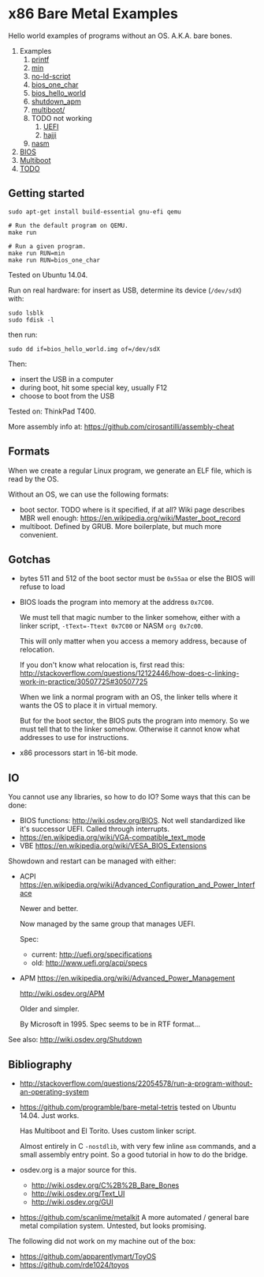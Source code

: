 # x86 Bare Metal Examples

Hello world examples of programs without an OS. A.K.A. bare bones.

1.  Examples
    1.  [printf](printf/)
    1.  [min](min.S)
    1.  [no-ld-script](no-ld-script/)
    1.  [bios_one_char](bios_one_char.S)
    1.  [bios_hello_world](bios_hello_world.S)
    1.  [shutdown_apm](shutdown_apm.S)
    1.  [multiboot/](multiboot/)
    1.  TODO not working
        1. [UEFI](uefi/)
        1. [hajji](hajji)
    1.  [nasm](nasm/)
1.  [BIOS](bios.md)
1.  [Multiboot](multiboot.md)
1.  [TODO](TODO.md)

## Getting started

    sudo apt-get install build-essential gnu-efi qemu

    # Run the default program on QEMU.
    make run

    # Run a given program.
    make run RUN=min
    make run RUN=bios_one_char

Tested on Ubuntu 14.04.

Run on real hardware: for insert as USB, determine its device (`/dev/sdX`) with:

    sudo lsblk
    sudo fdisk -l

then run:

    sudo dd if=bios_hello_world.img of=/dev/sdX

Then:

- insert the USB in a computer
- during boot, hit some special key, usually F12
- choose to boot from the USB

Tested on: ThinkPad T400.

More assembly info at: <https://github.com/cirosantilli/assembly-cheat>

## Formats

When we create a regular Linux program, we generate an ELF file, which is read by the OS.

Without an OS, we can use the following formats:

-   boot sector. TODO where is it specified, if at all? Wiki page describes MBR well enough: <https://en.wikipedia.org/wiki/Master_boot_record>
-   multiboot. Defined by GRUB. More boilerplate, but much more convenient.

## Gotchas

-   bytes 511 and 512 of the boot sector must be `0x55aa` or else the BIOS will refuse to load

-   BIOS loads the program into memory at the address `0x7C00`.

    We must tell that magic number to the linker somehow, either with a linker script, `-tText=-Ttext 0x7C00` or NASM `org 0x7c00`.

    This will only matter when you access a memory address, because of relocation.

    If you don't know what relocation is, first read this: <http://stackoverflow.com/questions/12122446/how-does-c-linking-work-in-practice/30507725#30507725>

    When we link a normal program with an OS, the linker tells where it wants the OS to place it in virtual memory.

    But for the boot sector, the BIOS puts the program into memory. So we must tell that to the linker somehow. Otherwise it cannot know what addresses to use for instructions.

-   x86 processors start in 16-bit mode.

## IO

You cannot use any libraries, so how to do IO? Some ways that this can be done:

- BIOS functions: <http://wiki.osdev.org/BIOS>. Not well standardized like it's successor UEFI. Called through interrupts.
- <https://en.wikipedia.org/wiki/VGA-compatible_text_mode>
- VBE <https://en.wikipedia.org/wiki/VESA_BIOS_Extensions>

Showdown and restart can be managed with either:

-   ACPI <https://en.wikipedia.org/wiki/Advanced_Configuration_and_Power_Interface>

    Newer and better.

    Now managed by the same group that manages UEFI.

    Spec:

    - current: <http://uefi.org/specifications>
    - old: <http://www.uefi.org/acpi/specs>

-   APM <https://en.wikipedia.org/wiki/Advanced_Power_Management>

    <http://wiki.osdev.org/APM>

    Older and simpler.

    By Microsoft in 1995. Spec seems to be in RTF format...

See also: <http://wiki.osdev.org/Shutdown>

## Bibliography

-   <http://stackoverflow.com/questions/22054578/run-a-program-without-an-operating-system>

-   <https://github.com/programble/bare-metal-tetris> tested on Ubuntu 14.04. Just works.

    Has Multiboot and El Torito. Uses custom linker script.

    Almost entirely in C `-nostdlib`, with very few inline `asm` commands, and a small assembly entry point. So a good tutorial in how to do the bridge.

-   osdev.org is a major source for this.

    - <http://wiki.osdev.org/C%2B%2B_Bare_Bones>
    - <http://wiki.osdev.org/Text_UI>
    - <http://wiki.osdev.org/GUI>

-   <https://github.com/scanlime/metalkit> A more automated / general bare metal compilation system. Untested, but looks promising.

The following did not work on my machine out of the box:

- <https://github.com/apparentlymart/ToyOS>
- <https://github.com/rde1024/toyos>
